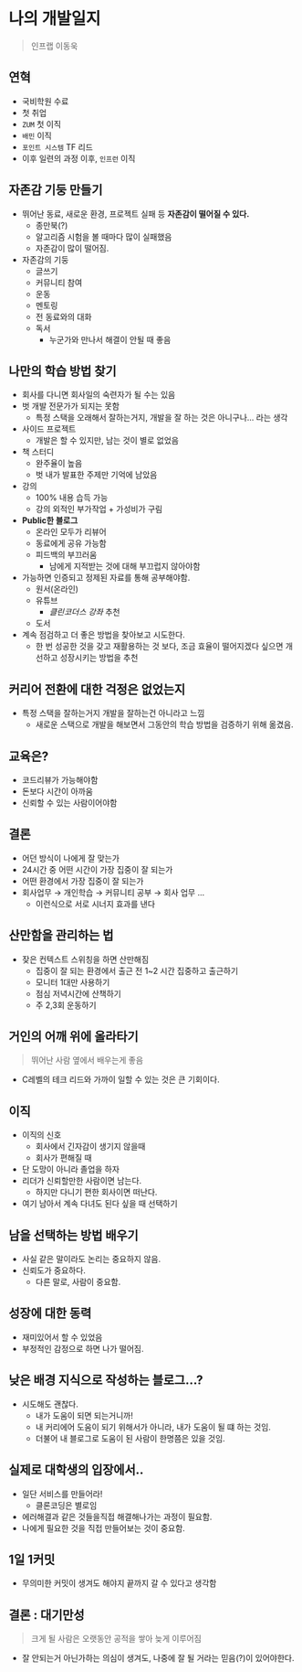 # 나의 개발일지

> 인프랩 이동욱

## 연혁

- 국비학원 수료
- 첫 취업
- `ZUM` 첫 이직
- `배민` 이직
- `포인트 시스템` TF 리드
- 이후 일련의 과정 이후, `인프런` 이직

## 자존감 기둥 만들기

- 뛰어난 동료, 새로운 환경, 프로젝트 실패 등 **자존감이 떨어질 수 있다.**
  - 종만북(?)
  - 알고리즘 시험을 볼 때마다 많이 실패했음
  - 자존감이 많이 떨어짐.
- 자존감의 기둥
  - 글쓰기
  - 커뮤니티 참여
  - 운동
  - 멘토링
  - 전 동료와의 대화
  - 독서
    - 누군가와 만나서 해결이 안될 때 좋음

## 나만의 학습 방법 찾기

- 회사를 다니면 회사일의 숙련자가 될 수는 있음
- 벗 개발 전문가가 되지는 못함
  - 특정 스택을 오래해서 잘하는거지, 개발을 잘 하는 것은 아니구나... 라는 생각
- 사이드 프로젝트
  - 개발은 할 수 있지만, 남는 것이 별로 없었음
- 책 스터디
  - 완주율이 높음
  - 벗 내가 발표한 주제만 기억에 남았음
- 강의
  - 100% 내용 습득 가능
  - 강의 외적인 부가작업 + 가성비가 구림
- **Public한 블로그**
  - 온라인 모두가 리뷰어
  - 동료에게 공유 가능함
  - 피드백의 부끄러움
    - 남에게 지적받는 것에 대해 부끄럽지 않아야함
- 가능하면 인증되고 정제된 자료를 통해 공부해야함.
  - 원서(온라인)
  - 유튜브
    - _클린코더스 강좌_ 추천
  - 도서
- 계속 점검하고 더 좋은 방법을 찾아보고 시도한다.
  - 한 번 성공한 것을 갖고 재활용하는 것 보다, 조금 효율이 떨어지겠다 싶으면 개선하고 성장시키는 방법을 추천

## 커리어 전환에 대한 걱정은 없었는지

- 특정 스택을 잘하는거지 개발을 잘하는건 아니라고 느낌
  - 새로운 스택으로 개발을 해보면서 그동안의 학습 방법을 검증하기 위해 옮겼음.

## 교육은?

- 코드리뷰가 가능해야함
- 돈보다 시간이 아까움
- 신뢰할 수 있는 사람이어야함

## 결론

- 어던 방식이 나에게 잘 맞는가
- 24시간 중 어떤 시간이 가장 집중이 잘 되는가
- 어떤 환경에서 가장 집중이 잘 되는가
- 회사업무 → 개인학습 → 커뮤니티 공부 → 회사 업무 ...
  - 이런식으로 서로 시너지 효과를 낸다

## 산만함을 관리하는 법

- 잦은 컨텍스트 스위칭을 하면 산만해짐
  - 집중이 잘 되는 환경에서 출근 전 1~2 시간 집중하고 출근하기
  - 모니터 1대만 사용하기
  - 점심 저녁시간에 산책하기
  - 주 2,3회 운동하기

## 거인의 어깨 위에 올라타기

> 뛰어난 사람 옆에서 배우는게 좋음

- C레벨의 테크 리드와 가까이 일할 수 있는 것은 큰 기회이다.

## 이직

- 이직의 신호
  - 회사에서 긴자감이 생기지 않을때
  - 회사가 편해질 때
- 단 도망이 아니라 졸업을 하자
- 리더가 신뢰할만한 사람이면 남는다.
  - 하지만 다니기 편한 회사이면 떠난다.
- 여기 남아서 계속 다녀도 된다 싶을 때 선택하기

## 남을 선택하는 방법 배우기

- 사실 같은 말이라도 논리는 중요하지 않음.
- 신뢰도가 중요하다.
  - 다른 말로, 사람이 중요함.

## 성장에 대한 동력

- 재미있어서 할 수 있었음
- 부정적인 감정으로 하면 나가 떨어짐.

## 낮은 배경 지식으로 작성하는 블로그...?

- 시도해도 괜찮다.
  - 내가 도움이 되면 되는거니까!
  - 내 커리에어 도움이 되기 위해서가 아니라, 내가 도움이 될 떄 하는 것임.
  - 더불어 내 블로그로 도움이 된 사람이 한명쯤은 있을 것임.

## 실제로 대학생의 입장에서..

- 일단 서비스를 만들어라!
  - 클론코딩은 별로임
- 에러해결과 같은 것들을직접 해결해나가는 과정이 필요함.
- 나에게 필요한 것을 직접 만들어보는 것이 중요함.

## 1일 1커밋

- 무의미한 커밋이 생겨도 해야지 끝까지 갈 수 있다고 생각함

## 결론 : 대기만성

> 크게 될 사람은 오랫동안 공적을 쌓아 늦게 이루어짐

- 잘 안되는거 아닌가하는 의심이 생겨도, 나중에 잘 될 거라는 믿음(?)이 있어야한다.
